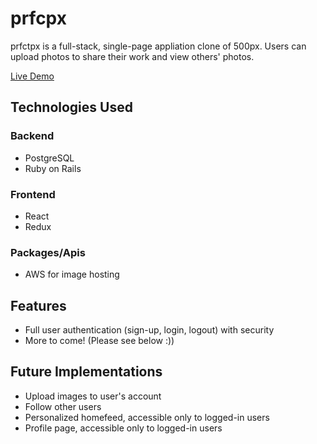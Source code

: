 # prfcpx

prfctpx is a full-stack, single-page appliation clone of 500px. Users can upload photos to share their work and view others' photos.

[Live Demo](http://prfctpx.herokuapp.com/#/)

## Technologies Used

### Backend
* PostgreSQL
* Ruby on Rails

### Frontend
* React
* Redux

### Packages/Apis
* AWS for image hosting

## Features
* Full user authentication (sign-up, login, logout) with security
* More to come! (Please see below :))

## Future Implementations
* Upload images to user's account
* Follow other users
* Personalized homefeed, accessible only to logged-in users
* Profile page, accessible only to logged-in users
